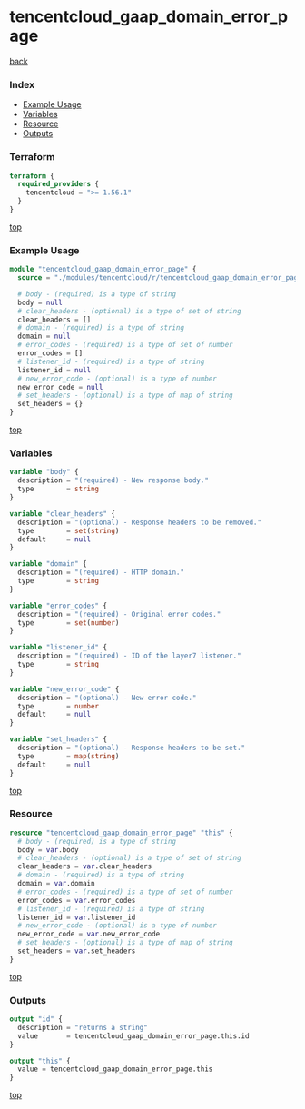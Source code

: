 # tencentcloud_gaap_domain_error_page

[back](../tencentcloud.md)

### Index

- [Example Usage](#example-usage)
- [Variables](#variables)
- [Resource](#resource)
- [Outputs](#outputs)

### Terraform

```terraform
terraform {
  required_providers {
    tencentcloud = ">= 1.56.1"
  }
}
```

[top](#index)

### Example Usage

```terraform
module "tencentcloud_gaap_domain_error_page" {
  source = "./modules/tencentcloud/r/tencentcloud_gaap_domain_error_page"

  # body - (required) is a type of string
  body = null
  # clear_headers - (optional) is a type of set of string
  clear_headers = []
  # domain - (required) is a type of string
  domain = null
  # error_codes - (required) is a type of set of number
  error_codes = []
  # listener_id - (required) is a type of string
  listener_id = null
  # new_error_code - (optional) is a type of number
  new_error_code = null
  # set_headers - (optional) is a type of map of string
  set_headers = {}
}
```

[top](#index)

### Variables

```terraform
variable "body" {
  description = "(required) - New response body."
  type        = string
}

variable "clear_headers" {
  description = "(optional) - Response headers to be removed."
  type        = set(string)
  default     = null
}

variable "domain" {
  description = "(required) - HTTP domain."
  type        = string
}

variable "error_codes" {
  description = "(required) - Original error codes."
  type        = set(number)
}

variable "listener_id" {
  description = "(required) - ID of the layer7 listener."
  type        = string
}

variable "new_error_code" {
  description = "(optional) - New error code."
  type        = number
  default     = null
}

variable "set_headers" {
  description = "(optional) - Response headers to be set."
  type        = map(string)
  default     = null
}
```

[top](#index)

### Resource

```terraform
resource "tencentcloud_gaap_domain_error_page" "this" {
  # body - (required) is a type of string
  body = var.body
  # clear_headers - (optional) is a type of set of string
  clear_headers = var.clear_headers
  # domain - (required) is a type of string
  domain = var.domain
  # error_codes - (required) is a type of set of number
  error_codes = var.error_codes
  # listener_id - (required) is a type of string
  listener_id = var.listener_id
  # new_error_code - (optional) is a type of number
  new_error_code = var.new_error_code
  # set_headers - (optional) is a type of map of string
  set_headers = var.set_headers
}
```

[top](#index)

### Outputs

```terraform
output "id" {
  description = "returns a string"
  value       = tencentcloud_gaap_domain_error_page.this.id
}

output "this" {
  value = tencentcloud_gaap_domain_error_page.this
}
```

[top](#index)
